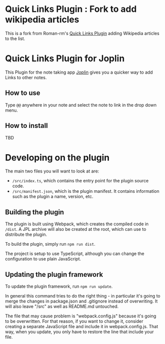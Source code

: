 # Quick Links Plugin : Fork to add wikipedia articles
This is a fork from Roman-rm's [Quick Links Plugin](https://github.com/roman-r-m/joplin-plugin-quick-links) adding Wikipedia articles to the list.

# Quick Links Plugin for Joplin 

This Plugin for the note taking app [Joplin](https://joplinapp.org/) gives you a quicker way to add Links to other notes.

## How to use

Type `@@` anywhere in your note and select the note to link in the drop down menu.

## How to install

TBD


# Developing on the plugin

The main two files you will want to look at are:

- `/src/index.ts`, which contains the entry point for the plugin source code.
- `/src/manifest.json`, which is the plugin manifest. It contains information such as the plugin a name, version, etc.

## Building the plugin

The plugin is built using Webpack, which creates the compiled code in `/dist`. A JPL archive will also be created at the root, which can use to distribute the plugin.

To build the plugin, simply run `npm run dist`.

The project is setup to use TypeScript, although you can change the configuration to use plain JavaScript.

## Updating the plugin framework

To update the plugin framework, run `npm run update`.

In general this command tries to do the right thing - in particular it's going to merge the changes in package.json and .gitignore instead of overwriting. It will also leave "/src" as well as README.md untouched.

The file that may cause problem is "webpack.config.js" because it's going to be overwritten. For that reason, if you want to change it, consider creating a separate JavaScript file and include it in webpack.config.js. That way, when you update, you only have to restore the line that include your file.
